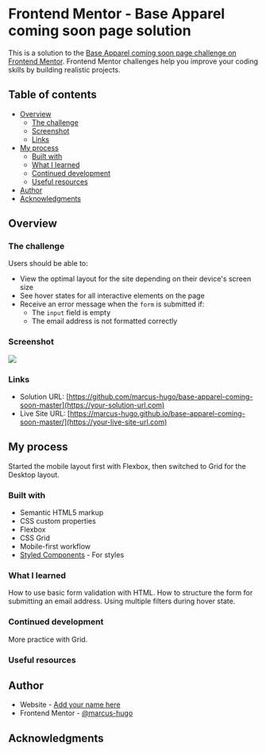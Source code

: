 # Frontend Mentor - Base Apparel coming soon page solution

This is a solution to the [Base Apparel coming soon page challenge on Frontend Mentor](https://www.frontendmentor.io/challenges/base-apparel-coming-soon-page-5d46b47f8db8a7063f9331a0). Frontend Mentor challenges help you improve your coding skills by building realistic projects.

## Table of contents

- [Overview](#overview)
  - [The challenge](#the-challenge)
  - [Screenshot](#screenshot)
  - [Links](#links)
- [My process](#my-process)
  - [Built with](#built-with)
  - [What I learned](#what-i-learned)
  - [Continued development](#continued-development)
  - [Useful resources](#useful-resources)
- [Author](#author)
- [Acknowledgments](#acknowledgments)

## Overview

### The challenge
Users should be able to:

- View the optimal layout for the site depending on their device's screen size
- See hover states for all interactive elements on the page
- Receive an error message when the `form` is submitted if:
  - The `input` field is empty
  - The email address is not formatted correctly

### Screenshot
![](./screenshot.jpg)

### Links
- Solution URL: [https://github.com/marcus-hugo/base-apparel-coming-soon-master](https://your-solution-url.com)
- Live Site URL: [https://marcus-hugo.github.io/base-apparel-coming-soon-master/](https://your-live-site-url.com)

## My process
Started the mobile layout first with Flexbox, then switched to Grid for the Desktop layout.

### Built with

- Semantic HTML5 markup
- CSS custom properties
- Flexbox
- CSS Grid
- Mobile-first workflow
- [Styled Components](https://styled-components.com/) - For styles

### What I learned
How to use basic form validation with HTML.  How to structure the form
for submitting an email address.  Using multiple filters during hover state.

### Continued development
More practice with Grid.
### Useful resources

## Author
- Website - [Add your name here](https://www.your-site.com)
- Frontend Mentor - [@marcus-hugo](https://www.frontendmentor.io/profile/marcus-hugo)

## Acknowledgments
